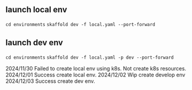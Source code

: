 ## launch local env
`cd environments`
`skaffold dev -f local.yaml --port-forward`

## launch dev env
`cd environments`
`skaffold dev -f local.yaml -p dev --port-forward`


2024/11/30 Failed to create local env using k8s. Not create k8s resources.
2024/12/01 Success create local env.
2024/12/02 Wip create develop env
2024/12/03 Success create dev env.
